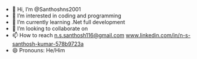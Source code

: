 - 👋 Hi, I’m @Santhoshns2001
- 👀 I’m interested in coding and programming
- 🌱 I’m currently learning .Net full development
- 💞️ I’m looking to collaborate on 
- 📫 How to reach
        n.s.santhosh116@gmail.com
        www.linkedin.com/in/n-s-santhosh-kumar-578b9723a
- 😄 Pronouns: He/Him


<!---
Santhoshns2001/Santhoshns2001 is a ✨ special ✨ repository because its `README.md` (this file) appears on your GitHub profile.
You can click the Preview link to take a look at your changes.
--->
